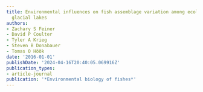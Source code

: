 ```yaml
---
title: Environmental influences on fish assemblage variation among ecologically similar
  glacial lakes
authors:
- Zachary S Feiner
- David P Coulter
- Tyler A Krieg
- Steven B Donabauer
- Tomas O Höök
date: '2016-01-01'
publishDate: '2024-04-16T20:40:05.069916Z'
publication_types:
- article-journal
publication: '*Environmental biology of fishes*'
---
```

